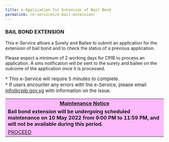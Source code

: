 ```yaml
---
title: e-Application for Extension of Bail Bond
permalink: /e-services/e-bail-extension/
---
```


<head>
<style>
table, th, td {
  border-collapse: collapse;
}
th, td {
  background-color: #FDBAFD;
}
</style>
</head>


### **BAIL BOND EXTENSION**

This e-Service allows a Surety and Bailee to submit an application for the extension of bail bond and to check the status of a previous application.

Please expect a minimum of 2 working days for CPIB to process an application. A sms notification will be sent to the surety and bailee on the outcome of the application once it is processed.

<p style="font-size:15px">
* This e-Service will require 5 minutes to complete.<br>
* If users encounter any errors with the e-Service, please email <a href = "mailto: info@cpib.gov.sg">info@cpib.gov.sg</a> with information on the issue.
</p>

<table style="width:100%">
  <tr>
    <th><U>Maintenance Notice</U></th>
  </tr>
  <tr>
    <td><B>Bail bond extension will be undergoing scheduled maintenance on 10 May 2022 from 9:00 PM to 11:59 PM, and will not be available during this period.</B></td>
  </tr>
  <tr>
    <td><a class="button_special" href="https://bail.cpib.gov.sg">PROCEED</a></td>
  </tr>
 </table>
